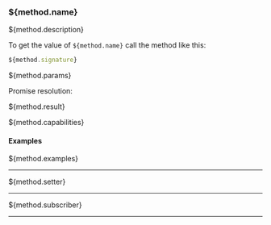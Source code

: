 ### ${method.name}
${method.description}

To get the value of `${method.name}` call the method like this:

```typescript
${method.signature}
```

${method.params}

Promise resolution:

${method.result}

${method.capabilities}

#### Examples

${method.examples}

---

${method.setter}

---

${method.subscriber}

---
